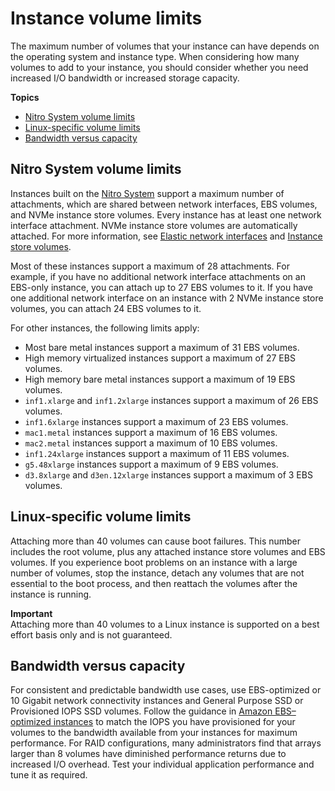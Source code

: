# Instance volume limits<a name="volume_limits"></a>

The maximum number of volumes that your instance can have depends on the operating system and instance type\. When considering how many volumes to add to your instance, you should consider whether you need increased I/O bandwidth or increased storage capacity\.

**Topics**
+ [Nitro System volume limits](#instance-type-volume-limits)
+ [Linux\-specific volume limits](#linux-specific-volume-limits)
+ [Bandwidth versus capacity](#storage-bandwidth)

## Nitro System volume limits<a name="instance-type-volume-limits"></a>

Instances built on the [Nitro System](instance-types.md#ec2-nitro-instances) support a maximum number of attachments, which are shared between network interfaces, EBS volumes, and NVMe instance store volumes\. Every instance has at least one network interface attachment\. NVMe instance store volumes are automatically attached\. For more information, see [Elastic network interfaces](using-eni.md) and [Instance store volumes](InstanceStorage.md#instance-store-volumes)\.

Most of these instances support a maximum of 28 attachments\. For example, if you have no additional network interface attachments on an EBS\-only instance, you can attach up to 27 EBS volumes to it\. If you have one additional network interface on an instance with 2 NVMe instance store volumes, you can attach 24 EBS volumes to it\.

For other instances, the following limits apply:
+ Most bare metal instances support a maximum of 31 EBS volumes\.
+ High memory virtualized instances support a maximum of 27 EBS volumes\.
+ High memory bare metal instances support a maximum of 19 EBS volumes\.
+ `inf1.xlarge` and `inf1.2xlarge` instances support a maximum of 26 EBS volumes\.
+ `inf1.6xlarge` instances support a maximum of 23 EBS volumes\.
+ `mac1.metal` instances support a maximum of 16 EBS volumes\.
+ `mac2.metal` instances support a maximum of 10 EBS volumes\.
+ `inf1.24xlarge` instances support a maximum of 11 EBS volumes\.
+ `g5.48xlarge` instances support a maximum of 9 EBS volumes\.
+ `d3.8xlarge` and `d3en.12xlarge` instances support a maximum of 3 EBS volumes\.

## Linux\-specific volume limits<a name="linux-specific-volume-limits"></a>

Attaching more than 40 volumes can cause boot failures\. This number includes the root volume, plus any attached instance store volumes and EBS volumes\. If you experience boot problems on an instance with a large number of volumes, stop the instance, detach any volumes that are not essential to the boot process, and then reattach the volumes after the instance is running\.

**Important**  
Attaching more than 40 volumes to a Linux instance is supported on a best effort basis only and is not guaranteed\.

## Bandwidth versus capacity<a name="storage-bandwidth"></a>

For consistent and predictable bandwidth use cases, use EBS\-optimized or 10 Gigabit network connectivity instances and General Purpose SSD or Provisioned IOPS SSD volumes\. Follow the guidance in [Amazon EBS–optimized instances](ebs-optimized.md) to match the IOPS you have provisioned for your volumes to the bandwidth available from your instances for maximum performance\. For RAID configurations, many administrators find that arrays larger than 8 volumes have diminished performance returns due to increased I/O overhead\. Test your individual application performance and tune it as required\.
